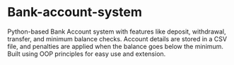 # Bank-account-system
Python-based Bank Account system with features like deposit, withdrawal, transfer, and minimum balance checks. Account details are stored in a CSV file, and penalties are applied when the balance goes below the minimum. Built using OOP principles for easy use and extension.
